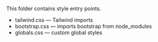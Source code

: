 This folder contains style entry points.
- tailwind.css — Tailwind imports
- bootstrap.css — imports bootstrap from node_modules
- globals.css — custom global styles
